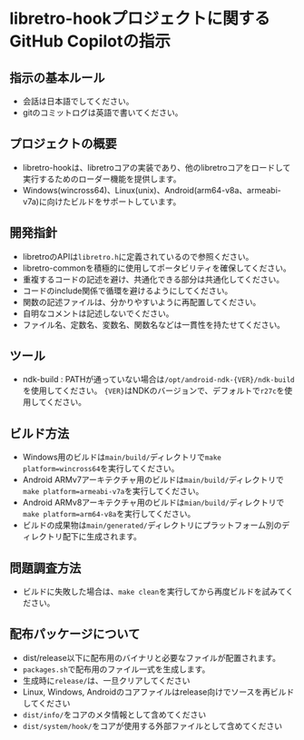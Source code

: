 # libretro-hookプロジェクトに関するGitHub Copilotの指示

## 指示の基本ルール

- 会話は日本語でしてください。
- gitのコミットログは英語で書いてください。

## プロジェクトの概要

- libretro-hookは、libretroコアの実装であり、他のlibretroコアをロードして実行するためのローダー機能を提供します。
- Windows(wincross64)、Linux(unix)、Android(arm64-v8a、armeabi-v7a)に向けたビルドをサポートしています。

## 開発指針

- libretroのAPIは`libretro.h`に定義されているので参照ください。
- libretro-commonを積極的に使用してポータビリティを確保してください。
- 重複するコードの記述を避け、共通化できる部分は共通化してください。
- コードのinclude関係で循環を避けるようにしてください。
- 関数の記述ファイルは、分かりやすいように再配置してください。
- 自明なコメントは記述しないでください。
- ファイル名、定数名、変数名、関数名などは一貫性を持たせてください。

## ツール

- ndk-build : PATHが通っていない場合は`/opt/android-ndk-{VER}/ndk-build`を使用してください。
  `{VER}`はNDKのバージョンで、デフォルトで`r27c`を使用してください。

## ビルド方法

- Windows用のビルドは`main/build/`ディレクトリで`make platform=wincross64`を実行してください。
- Android ARMv7アーキテクチャ用のビルドは`main/build/`ディレクトリで`make platform=armeabi-v7a`を実行してください。
- Android ARMv8アーキテクチャ用のビルドは`mian/build/`ディレクトリで`make platform=arm64-v8a`を実行してください。
- ビルドの成果物は`main/generated/`ディレクトリにプラットフォーム別のディレクトリ配下に生成されます。

## 問題調査方法

- ビルドに失敗した場合は、`make clean`を実行してから再度ビルドを試みてください。

## 配布パッケージについて

- dist/release以下に配布用のバイナリと必要なファイルが配置されます。
- `packages.sh`で配布用のファイル一式を生成します。
- 生成時に`release/`は、一旦クリアしてください
- Linux, Windows, Androidのコアファイルはrelease向けでソースを再ビルドしてください
- `dist/info/`をコアのメタ情報として含めてください
- `dist/system/hook/`をコアが使用する外部ファイルとして含めてください
